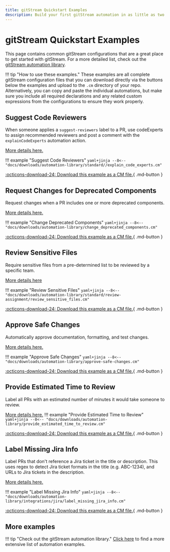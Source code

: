 ```yaml
---
title: gitStream Quickstart Examples
description: Build your first gitStream automation in as little as two minutes.
---
```

# gitStream Quickstart Examples

This page contains common gitStream configurations that are a great place to get started with gitStream. For a more detailed list, check out the [gitStream automation library](automations/automation-library.md).

!!! tip "How to use these examples."
    These examples are all complete gitStream configuration files that you can download directly via the buttons below the examples and upload to the `.cm` directory of your repo. Alternatively, you can copy and paste the individual automations, but make sure you include all required declarations and any related custom expressions from the configurations to ensure they work properly. 

## Suggest Code Reviewers

When someone applies a `suggest-reviewers` label to a PR, use codeExperts to assign recommended reviewers and post a comment with the `explainCodeExperts` automation action.

[More details here.](automations/standard/explain-code-experts/README.md)

!!! example "Suggest Code Reviewers"
    ```yaml+jinja
    --8<-- "docs/downloads/automation-library/standard//explain_code_experts.cm"
    ```
    <div class="result" markdown>
      <span>
      [:octicons-download-24: Download this example as a CM file.](/downloads/automation-library/standard/explain_code_experts.cm){ .md-button }
      </span>
    </div>
    
## Request Changes for Deprecated Components

Request changes when a PR includes one or more deprecated components.

[More details here.](automations/change-deprecated-components/README.md)

!!! example "Change Deprecated Components"
    ```yaml+jinja
    --8<-- "docs/downloads/automation-library/change_deprecated_components.cm"
    ```
    <div class="result" markdown>
      <span>
      [:octicons-download-24: Download this example as a CM file.](/downloads/automation-library/change_deprecated_components.cm){ .md-button }
      </span>
    </div>

## Review Sensitive Files
Require sensitive files from a pre-determined list to be reviewed by a specific team.

[More details here](automations/standard/review-assignment/review-sensitive-files/README.md)

!!! example "Review Sensitive Files"
    ```yaml+jinja
    --8<-- "docs/downloads/automation-library/standard/review-assignment/review_sensitive_files.cm"
    ```
    <div class="result" markdown>
      <span>
      [:octicons-download-24: Download this example as a CM file.](/downloads/automation-library/standard/review-assignment/review_sensitive_files.cm){ .md-button }
      </span>
    </div>

## Approve Safe Changes

Automatically approve documentation, formatting, and test changes.

[More details here.](automations/approve-safe-changes/README.md)

!!! example "Approve Safe Changes"
    ```yaml+jinja
    --8<-- "docs/downloads/automation-library/approve-safe-changes.cm"
    ```
    <div class="result" markdown>
      <span>
      [:octicons-download-24: Download this example as a CM file.](/downloads/automation-library/approve-safe-changes.cm){ .md-button }
      </span>
    </div>

## Provide Estimated Time to Review
Label all PRs with an estimated number of minutes it would take someone to review. 

[More details here.](automations/provide-estimated-time-to-review/README.md)
!!! example "Provide Estimated Time to Review"
    ```yaml+jinja
    --8<-- "docs/downloads/automation-library/provide_estimated_time_to_review.cm"
    ```
    <div class="result" markdown>
      <span>
      [:octicons-download-24: Download this example as a CM file.](/downloads/automation-library/provide_estimated_time_to_review.cm){ .md-button }
      </span>
    </div>

## Label Missing Jira Info
Label PRs that don't reference a Jira ticket in the title or description. This uses regex to detect Jira ticket formats in the title (e.g. ABC-1234), and URLs to Jira tickets in the description.

[More details here.](automations/integrations/jira/label-missing-jira-info/README.md)

!!! example "Label Missing Jira Info"
    ```yaml+jinja
    --8<-- "docs/downloads/automation-library/integrations/jira/label_missing_jira_info.cm"
    ```
    <div class="result" markdown>
      <span>
      [:octicons-download-24: Download this example as a CM file.](/downloads/automation-library/integrations/jira/label_missing_jira_info.cm){ .md-button }
      </span>
    </div>
## More examples

!!! tip "Check out the gitStream automation library."
    [Click here](automations/automation-library.md) to find a more extensive list of automation examples.
